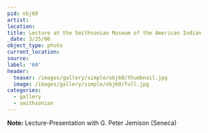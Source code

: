 ```yaml
---
pid: obj60
artist:
location:
title: Lecture at the Smithsonian Museum of the American Indian
_date: 3/25/06
object_type: photo
current_location:
source:
label: '60'
header:
  teaser: /images/gallery/simple/obj60/thumbnail.jpg
  image: /images/gallery/simple/obj60/full.jpg
categories:
  - gallery
  - smithsonian
---
```

**Note:**
Lecture-Presentation with G. Peter Jemison (Seneca)
